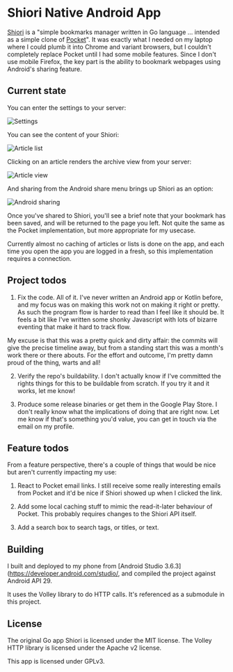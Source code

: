 # Shiori Native Android App

[Shiori](https://github.com/go-shiori) is a "simple bookmarks manager written in Go language ... intended as a simple clone of [Pocket](getpocket.com)". It was exactly what I needed on my laptop where I could plumb it into Chrome and variant browsers, but I couldn't completely replace Pocket until I had some mobile features. Since I don't use mobile Firefox, the key part is the ability to bookmark webpages using Android's sharing feature.

## Current state

You can enter the settings to your server:

![Settings](https://raw.githubusercontent.com/pietersartain/shiori-android-app/master/docs/settings.jpg)

You can see the content of your Shiori:

![Article list](https://raw.githubusercontent.com/pietersartain/shiori-android-app/master/docs/article-list.jpg)

Clicking on an article renders the archive view from your server:

![Article view](https://raw.githubusercontent.com/pietersartain/shiori-android-app/master/docs/article-detail.jpg)

And sharing from the Android share menu brings up Shiori as an option:

![Android sharing](https://raw.githubusercontent.com/pietersartain/shiori-android-app/master/docs/android-share.jpg)

Once you've shared to Shiori, you'll see a brief note that your bookmark has been saved, and will be returned to the page you left. Not quite the same as the Pocket implementation, but more appropriate for my usecase.

Currently almost no caching of articles or lists is done on the app, and each time you open the app you are logged in a fresh, so this implementation requires a connection.

## Project todos

1. Fix the code. All of it. I've never written an Android app or Kotlin before, and my focus was on making this work not on making it right or pretty. As such the program flow is harder to read than I feel like it should be. It feels a bit like I've written some shonky Javascript with lots of bizarre eventing that make it hard to track flow.

My excuse is that this was a pretty quick and dirty affair: the commits will give the precise timeline away, but from a standing start this was a month's work there or there abouts. For the effort and outcome, I'm pretty damn proud of the thing, warts and all!

2. Verify the repo's buildability. I don't actually know if I've committed the rights things for this to be buildable from scratch. If you try it and it works, let me know!

3. Produce some release binaries or get them in the Google Play Store. I don't really know what the implications of doing that are right now. Let me know if that's something you'd value, you can get in touch via the email on my profile.

## Feature todos

From a feature perspective, there's a couple of things that would be nice but aren't currently impacting my use:

1. React to Pocket email links. I still receive some really interesting emails from Pocket and it'd be nice if Shiori showed up when I clicked the link.

2. Add some local caching stuff to mimic the read-it-later behaviour of Pocket. This probably requires changes to the Shiori API itself.

3. Add a search box to search tags, or titles, or text.

## Building

I built and deployed to my phone from [Android Studio 3.6.3](https://developer.android.com/studio/, and compiled the project against Android API 29.

It uses the Volley library to do HTTP calls. It's referenced as a submodule in this project.

## License

The original Go app Shiori is licensed under the MIT license.
The Volley HTTP library is licensed under the Apache v2 license.

This app is licensed under GPLv3.

